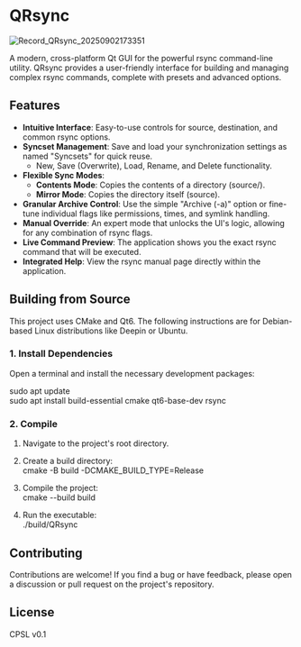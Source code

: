 # **QRsync**

![Record_QRsync_20250902173351](https://github.com/user-attachments/assets/475d8a58-a454-4728-a197-4499380683cc)

A modern, cross-platform Qt GUI for the powerful rsync command-line utility. QRsync provides a user-friendly interface for building and managing complex rsync commands, complete with presets and advanced options.

## **Features**

* **Intuitive Interface**: Easy-to-use controls for source, destination, and common rsync options.  
* **Syncset Management**: Save and load your synchronization settings as named "Syncsets" for quick reuse.  
  * New, Save (Overwrite), Load, Rename, and Delete functionality.  
* **Flexible Sync Modes**:  
  * **Contents Mode**: Copies the contents of a directory (source/).  
  * **Mirror Mode**: Copies the directory itself (source).  
* **Granular Archive Control**: Use the simple "Archive (-a)" option or fine-tune individual flags like permissions, times, and symlink handling.  
* **Manual Override**: An expert mode that unlocks the UI's logic, allowing for any combination of rsync flags.  
* **Live Command Preview**: The application shows you the exact rsync command that will be executed.  
* **Integrated Help**: View the rsync manual page directly within the application.

## **Building from Source**

This project uses CMake and Qt6. The following instructions are for Debian-based Linux distributions like Deepin or Ubuntu.

### **1\. Install Dependencies**

Open a terminal and install the necessary development packages:

sudo apt update  
sudo apt install build-essential cmake qt6-base-dev rsync

### **2\. Compile**

1. Navigate to the project's root directory.  
2. Create a build directory:  
   cmake \-B build \-DCMAKE\_BUILD\_TYPE=Release

3. Compile the project:  
   cmake \--build build

4. Run the executable:  
   ./build/QRsync

## **Contributing**

Contributions are welcome! If you find a bug or have feedback, please open a discussion or pull request on the project's repository.

## **License**

CPSL v0.1
